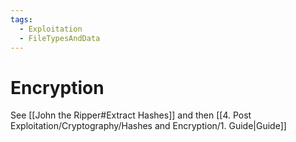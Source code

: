 ```yaml
---
tags:
  - Exploitation
  - FileTypesAndData
---
```



# Encryption

See [[John the Ripper#Extract Hashes]] and then [[4. Post Exploitation/Cryptography/Hashes and Encryption/1. Guide|Guide]]
